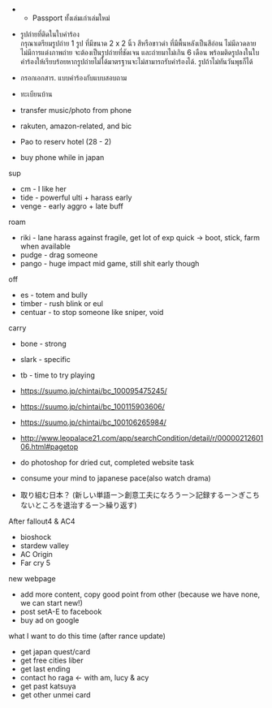 - -	Passport ทั้งเล่มเก่าเล่มใหม่
-	รูปถ่ายที่ติดในใบคำร้อง  
     กรุณาเตรียมรูปถ่าย 1 รูป ที่มีขนาด 2 x 2 นิ้ว สีหรือขาวดำ ที่มีพื้นหลังเป็นสีอ่อน ไม่มีลวดลาย ไม่มีการแต่งภาพถ่าย จะต้องเป็นรูปถ่ายที่ชัดเจน และถ่ายมาไม่เกิน 6 เดือน พร้อมติดรูปลงในใบคำร้องให้เรียบร้อยหากรูปถ่ายไม่ได้มาตรฐานจะไม่สามารถรับคำร้องได้. 
รูปถ้าไม่ทันวันพุธก็ได้
-	กรอกเอกสาร. แบบคำร้องกับแบบสอบถาม
- ทะเบียนบ้าน

- transfer music/photo from phone
- rakuten, amazon-related, and bic
- Pao to reserv hotel (28 - 2)
- buy phone while in japan

sup
- cm - I like her
- tide - powerful ulti + harass early
- venge - early aggro + late buff

roam
- riki - lane harass against fragile, get lot of exp quick -> boot, stick, farm when available
- pudge - drag someone
- pango - huge impact mid game, still shit early though

off
- es - totem and bully
- timber - rush blink or eul
- centuar - to stop someone like sniper, void

carry
- bone - strong 
- slark - specific
- tb - time to try playing

- https://suumo.jp/chintai/bc_100095475245/
- https://suumo.jp/chintai/bc_100115903606/
- https://suumo.jp/chintai/bc_100106265984/
- http://www.leopalace21.com/app/searchCondition/detail/r/0000021260106.html#pagetop

- do photoshop for dried cut, completed website task
- consume your mind to japanese pace(also watch drama)
- 取り組む日本？ (新しい単語ー＞創意工夫になろうー＞記録するー＞ぎこちないところを退治するー＞繰り返す)

After fallout4 & AC4
- bioshock
- stardew valley 
- AC Origin
- Far cry 5

new webpage
- add more content, copy good point from other (because we have none, we can start new!)
- post setA-E to facebook
- buy ad on google

what I want to do this time (after rance update)
* get japan quest/card
* get free cities liber
* get last ending
* contact ho raga <- with am, lucy & acy
* get past katsuya
* get other unmei card

